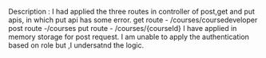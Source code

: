 Description : I had applied the three routes in controller of post,get and put apis, in which put api has some error.
  get route - /courses/coursedeveloper
  post route -/courses
  put route - /courses/{courseId}
I have applied in memory storage for post request. 
I am unable to apply the authentication based on role but ,I undersatnd the logic.

